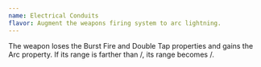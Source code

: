 ```yaml
---
name: Electrical Conduits
flavor: Augment the weapons firing system to arc lightning.
---
```

The weapon loses the Burst Fire and Double Tap properties and gains the Arc property. If its range is 
farther than <me-distance length="25" num-only />/<me-distance length="50" />, its range becomes 
<me-distance length="25" num-only />/<me-distance length="50" />.
